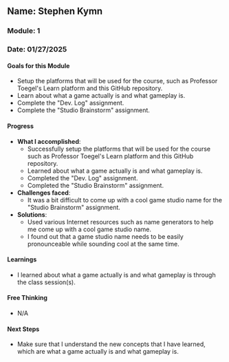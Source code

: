 ## Name: Stephen Kymn
### Module: 1

### Date: 01/27/2025

#### Goals for this Module
- Setup the platforms that will be used for the course, such as Professor Toegel's Learn platform and this GitHub repository.
- Learn about what a game actually is and what gameplay is.
- Complete the "Dev. Log" assignment.
- Complete the "Studio Brainstorm" assignment.

#### Progress
- **What I accomplished**:
  - Successfully setup the platforms that will be used for the course such as Professor Toegel's Learn platform and this GitHub repository.
  - Learned about what a game actually is and what gameplay is.
  - Completed the "Dev. Log" assignment.
  - Completed the "Studio Brainstorm" assignment. 
- **Challenges faced**:
  -  It was a bit difficult to come up with a cool game studio name for the "Studio Brainstorm" assignment.
- **Solutions**:
  -  Used various Internet resources such as name generators to help me come up with a cool game studio name.
  -  I found out that a game studio name needs to be easily pronounceable while sounding cool at the same time.

#### Learnings
-  I learned about what a game actually is and what gameplay is through the class session(s).

#### Free Thinking
-  N/A

#### Next Steps
- Make sure that I understand the new concepts that I have learned, which are what a game actually is and what gameplay is.
